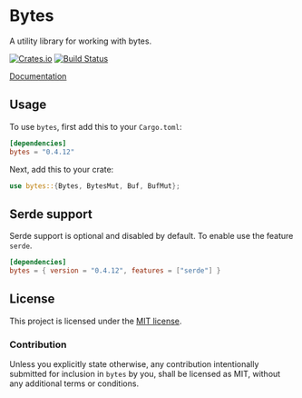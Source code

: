 # Bytes

A utility library for working with bytes.

[![Crates.io][crates-badge]][crates-url]
[![Build Status][azure-badge]][azure-url]

[crates-badge]: https://img.shields.io/crates/v/bytes.svg
[crates-url]: https://crates.io/crates/bytes
[azure-badge]: https://dev.azure.com/tokio-rs/bytes/_apis/build/status/tokio-rs.bytes?branchName=master
[azure-url]: https://dev.azure.com/tokio-rs/bytes/_build/latest?definitionId=3&branchName=master

[Documentation](https://docs.rs/bytes)

## Usage

To use `bytes`, first add this to your `Cargo.toml`:

```toml
[dependencies]
bytes = "0.4.12"
```

Next, add this to your crate:

```rust
use bytes::{Bytes, BytesMut, Buf, BufMut};
```

## Serde support

Serde support is optional and disabled by default. To enable use the feature `serde`.

```toml
[dependencies]
bytes = { version = "0.4.12", features = ["serde"] }
```

## License

This project is licensed under the [MIT license](LICENSE).

### Contribution

Unless you explicitly state otherwise, any contribution intentionally submitted
for inclusion in `bytes` by you, shall be licensed as MIT, without any additional
terms or conditions.

